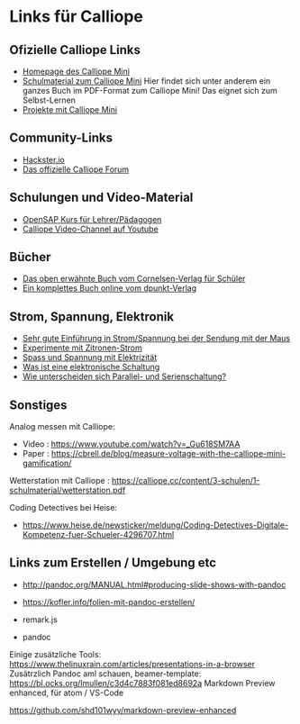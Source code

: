 
# Links für Calliope



## Ofizielle Calliope Links

* [Homepage des Calliope Mini](https://calliope.cc/)
* [Schulmaterial zum Calliope Mini](https://calliope.cc/schulen/schulmaterial) Hier findet sich unter anderem ein ganzes Buch im PDF-Format zum Calliope Mini! Das eignet sich zum Selbst-Lernen
* [Projekte mit Calliope Mini](https://calliope.cc/schulen/schulmaterial)
 

## Community-Links 

* [Hackster.io](https://www.hackster.io/calliope-mini)
* [Das offizielle Calliope Forum](https://forum.calliope.cc/)


## Schulungen und Video-Material
* [OpenSAP Kurs für Lehrer/Pädagogen](https://open.sap.com/courses/calli1?locale=de)
* [Calliope Video-Channel auf Youtube](https://www.youtube.com/channel/UC7voBbTQLtXHYfVneiq36Ig/videos)

## Bücher

* [Das oben erwähnte Buch vom Cornelsen-Verlag für Schüler](https://calliope.cc/content/3-schulen/schulmaterial2/9783066000115-gesamt_pdf.pdf)
* [Ein komplettes Buch online vom dpunkt-Verlag](https://www.dpunkt.de/calliope)
 
 
## Strom, Spannung, Elektronik
  
 * [Sehr gute Einführung in Strom/Spannung bei der Sendung mit der Maus](https://www.youtube.com/watch?v=Je22SgH8TCk)
* [Experimente mit Zitronen-Strom](https://www.simplyscience.ch/teens-experimente-feuer-strom/articles/strom-aus-der-zitrone.html?_locale=de) 
* [Spass und Spannung mit Elektrizität](https://www.simplyscience.ch/kids-experimente-feuer-strom/articles/spass-und-spannung-mit-elektrizitaet-24475.html)
* [Was ist eine elektronische Schaltung](https://www.simplyscience.ch/teens-wissen/articles/was-ist-eine-elektronische-schaltung.html)
* [Wie unterscheiden sich Parallel- und Serienschaltung?](https://www.simplyscience.ch/teens-wissen/articles/wie-unterscheiden-sich-parallel-und-serienschaltung.html)
 

## Sonstiges

Analog messen mit Calliope: 

* Video : https://www.youtube.com/watch?v=_Gu618SM7AA
* Paper : https://cbrell.de/blog/measure-voltage-with-the-calliope-mini-gamification/

Wetterstation mit Calliope : https://calliope.cc/content/3-schulen/1-schulmaterial/wetterstation.pdf

Coding Detectives bei Heise:

* https://www.heise.de/newsticker/meldung/Coding-Detectives-Digitale-Kompetenz-fuer-Schueler-4296707.html




## Links zum Erstellen / Umgebung etc

* http://pandoc.org/MANUAL.html#producing-slide-shows-with-pandoc
* https://kofler.info/folien-mit-pandoc-erstellen/

* remark.js
* pandoc

Einige zusätzliche Tools:
https://www.thelinuxrain.com/articles/presentations-in-a-browser
Zusätrzlich Pandoc aml schauen, beamer-template:
https://bl.ocks.org/lmullen/c3d4c7883f081ed8692a
Markdown Preview enhanced, für atom / VS-Code

https://github.com/shd101wyy/markdown-preview-enhanced


